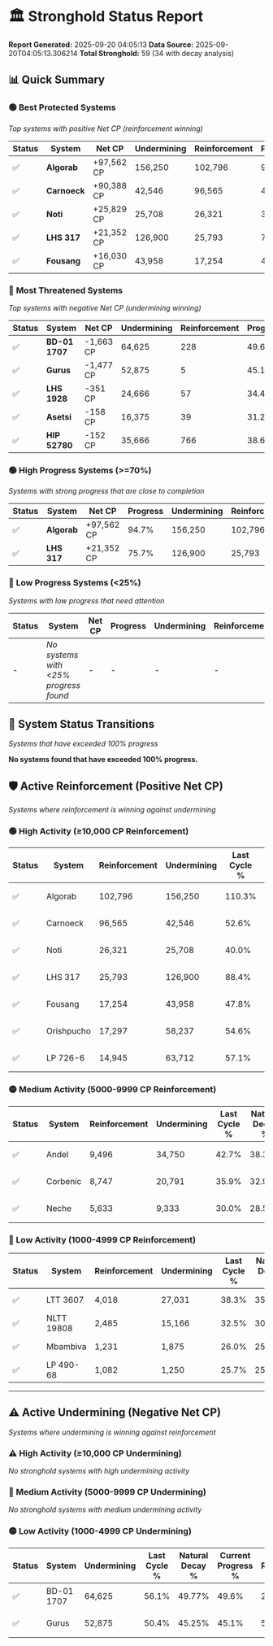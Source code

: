 # 🏛️ Stronghold Status Report

**Report Generated:** 2025-09-20 04:05:13
**Data Source:** 2025-09-20T04:05:13.306214
**Total Stronghold:** 59 (34 with decay analysis)

## 📊 Quick Summary

### 🟢 **Best Protected Systems**
*Top systems with positive Net CP (reinforcement winning)*

| Status | System | Net CP | Undermining | Reinforcement | Progress |
|--------|--------|--------|-------------|---------------|----------|
| ✅ | **Algorab** | +97,562 CP | 156,250 | 102,796 | 94.7% |
| ✅ | **Carnoeck** | +90,388 CP | 42,546 | 96,565 | 48.3% |
| ✅ | **Noti** | +25,829 CP | 25,708 | 26,321 | 37.4% |
| ✅ | **LHS 317** | +21,352 CP | 126,900 | 25,793 | 75.7% |
| ✅ | **Fousang** | +16,030 CP | 43,958 | 17,254 | 43.4% |

### 🔴 **Most Threatened Systems**
*Top systems with negative Net CP (undermining winning)*

| Status | System | Net CP | Undermining | Reinforcement | Progress |
|--------|--------|--------|-------------|---------------|----------|
| ✅ | **BD-01 1707** | -1,663 CP | 64,625 | 228 | 49.6% |
| ✅ | **Gurus** | -1,477 CP | 52,875 | 5 | 45.1% |
| ✅ | **LHS 1928** | -351 CP | 24,666 | 57 | 34.4% |
| ✅ | **Asetsi** | -158 CP | 16,375 | 39 | 31.2% |
| ✅ | **HIP 52780** | -152 CP | 35,666 | 766 | 38.6% |

### 🟢 **High Progress Systems (>=70%)**
*Systems with strong progress that are close to completion*

| Status | System | Net CP | Progress | Undermining | Reinforcement |
|--------|--------|--------|----------|-------------|---------------|
| ✅ | **Algorab** | +97,562 CP | 94.7% | 156,250 | 102,796 |
| ✅ | **LHS 317** | +21,352 CP | 75.7% | 126,900 | 25,793 |

### 🔴 **Low Progress Systems (<25%)**
*Systems with low progress that need attention*

| Status | System | Net CP | Progress | Undermining | Reinforcement |
|--------|--------|--------|----------|-------------|---------------|
| - | *No systems with <25% progress found* | - | - | - | - |
## 🔄 System Status Transitions
*Systems that have exceeded 100% progress*

**No systems found that have exceeded 100% progress.**

## 🛡️ Active Reinforcement (Positive Net CP)
*Systems where reinforcement is winning against undermining*

### 🟢 High Activity (≥10,000 CP Reinforcement)

| Status | System | Reinforcement | Undermining | Last Cycle % | Natural Decay % | Current Progress % | Current CP | Net CP | Activity |
|--------|--------|---------------|-------------|--------------|-----------------|-------------------|------------|--------|----------|
| ✅ | Algorab | 102,796 | 156,250 | 110.3% | 84.94% | 94.7% | 947,000 | +97,562 | 🟢 High Reinforcement |
| ✅ | Carnoeck | 96,565 | 42,546 | 52.6% | 39.26% | 48.3% | 483,000 | +90,388 | 🟢 High Reinforcement |
| ✅ | Noti | 26,321 | 25,708 | 40.0% | 34.82% | 37.4% | 374,000 | +25,829 | 🟢 High Reinforcement |
| ✅ | LHS 317 | 25,793 | 126,900 | 88.4% | 73.56% | 75.7% | 757,000 | +21,352 | 🟢 High Reinforcement |
| ✅ | Fousang | 17,254 | 43,958 | 47.8% | 41.80% | 43.4% | 434,000 | +16,030 | 🟢 High Reinforcement |
| ✅ | Orishpucho | 17,297 | 58,237 | 54.6% | 47.25% | 48.8% | 488,000 | +15,483 | 🟢 High Reinforcement |
| ✅ | LP 726-6 | 14,945 | 63,712 | 57.1% | 49.40% | 50.7% | 507,000 | +13,038 | 🟢 High Reinforcement |

### 🟡 Medium Activity (5000-9999 CP Reinforcement)

| Status | System | Reinforcement | Undermining | Last Cycle % | Natural Decay % | Current Progress % | Current CP | Net CP | Activity |
|--------|--------|---------------|-------------|--------------|-----------------|-------------------|------------|--------|----------|
| ✅ | Andel | 9,496 | 34,750 | 42.7% | 38.32% | 39.2% | 392,000 | +8,763 | 🟡 Medium Reinforcement |
| ✅ | Corbenic | 8,747 | 20,791 | 35.9% | 32.95% | 33.8% | 337,999 | +8,489 | 🟡 Medium Reinforcement |
| ✅ | Neche | 5,633 | 9,333 | 30.0% | 28.53% | 29.1% | 291,000 | +5,731 | 🟡 Medium Reinforcement |

### 🔴 Low Activity (1000-4999 CP Reinforcement)

| Status | System | Reinforcement | Undermining | Last Cycle % | Natural Decay % | Current Progress % | Current CP | Net CP | Activity |
|--------|--------|---------------|-------------|--------------|-----------------|-------------------|------------|--------|----------|
| ✅ | LTT 3607 | 4,018 | 27,031 | 38.3% | 35.27% | 35.6% | 356,000 | +3,332 | 🔵 Low Reinforcement |
| ✅ | NLTT 19808 | 2,485 | 15,166 | 32.5% | 30.76% | 31.0% | 310,000 | +2,363 | 🔵 Low Reinforcement |
| ✅ | Mbambiva | 1,231 | 1,875 | 26.0% | 25.64% | 25.8% | 258,000 | +1,553 | 🔵 Low Reinforcement |
| ✅ | LP 490-68 | 1,082 | 1,250 | 25.7% | 25.45% | 25.6% | 256,000 | +1,532 | 🔵 Low Reinforcement |


---

## ⚠️ Active Undermining (Negative Net CP)
*Systems where undermining is winning against reinforcement*

### ⚠️ High Activity (≥10,000 CP Undermining)

*No stronghold systems with high undermining activity*

### 🔶 Medium Activity (5000-9999 CP Undermining)

*No stronghold systems with medium undermining activity*

### 🟡 Low Activity (1000-4999 CP Undermining)

| Status | System | Undermining | Last Cycle % | Natural Decay % | Current Progress % | Reinforcement | Current CP | Net CP | Activity |
|--------|--------|-------------|--------------|-----------------|-------------------|---------------|------------|--------|----------|
| ✅ | BD-01 1707 | 64,625 | 56.1% | 49.77% | 49.6% | 228 | 496,000 | -1,663 | 🟡 Low Undermining |
| ✅ | Gurus | 52,875 | 50.4% | 45.25% | 45.1% | 5 | 451,000 | -1,477 | 🟡 Low Undermining |
